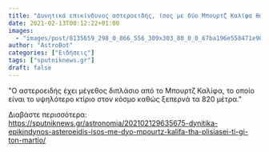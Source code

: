 ```yaml
---
title: "Δυνητικά επικίνδυνος αστεροειδής, ίσος με δύο Μπουρτζ Καλίφα θα πλησιάσει τη Γη τον Μάρτιο"
date: 2021-02-13T00:12:22+01:00
images:
  - "images/post/8135659_298_0_866_556_309x303_80_0_0_67ba196e558471e9093a1f9bc04f228b.jpg"
author: "AstroBot"
categories: ["Ειδήσεις"]
tags: ["sputniknews.gr"]
draft: false
---
```


"Ο αστεροειδής έχει μέγεθος διπλάσιο από το Μπουρτζ Καλίφα, το οποίο είναι το υψηλότερο κτίριο στον κόσμο καθώς ξεπερνά τα 820 μέτρα."

Διαβάστε περισσότερα: https://sputniknews.gr/astronomia/202102129635675-dynitika-epikindynos-asteroeidis-isos-me-dyo-mpourtz-kalifa-tha-plisiasei-ti-gi-ton-martio/
